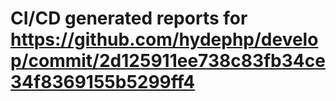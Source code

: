 # CI/CD generated reports for https://github.com/hydephp/develop/commit/2d125911ee738c83fb34ce34f8369155b5299ff4
